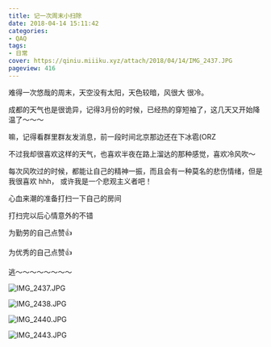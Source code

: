 ```yaml
---
title: 记一次周末小扫除
date: 2018-04-14 15:11:42
categories:
- QAQ
tags:
- 日常
cover: https://qiniu.miiiku.xyz/attach/2018/04/14/IMG_2437.JPG
pageview: 416
---
```


难得一次悠哉的周末，天空没有太阳，天色较暗，风很大 很冷。

成都的天气也是很诡异，记得3月份的时候，已经热的穿短袖了，这几天又开始降温了～～～

嘛，记得看群里群友发消息，前一段时间北京那边还在下冰雹(ORZ

不过我却很喜欢这样的天气，也喜欢半夜在路上溜达的那种感觉，喜欢冷风吹～  

每次风吹过的时候，都能让自己的精神一振，而且会有一种莫名的悲伤情绪，但是我很喜欢 hhh， 或许我是一个悲观主义者吧！

心血来潮的准备打扫一下自己的房间

打扫完以后心情意外的不错

为勤劳的自己点赞👍

为优秀的自己点赞👍

逃～～～～～～～～

![IMG_2437.JPG](https://qiniu.miiiku.xyz/attach/2018/04/14/IMG_2437.JPG)

![IMG_2438.JPG](https://qiniu.miiiku.xyz/attach/2018/04/14/IMG_2438.JPG)

![IMG_2440.JPG](https://qiniu.miiiku.xyz/attach/2018/04/14/IMG_2440.JPG)

![IMG_2443.JPG](https://qiniu.miiiku.xyz/attach/2018/04/14/IMG_2443.JPG)



